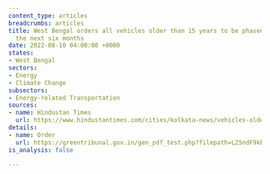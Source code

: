 ```yaml
---
content_type: articles
breadcrumbs: articles
title: West Bengal orders all vehicles older than 15 years to be phased out within
  the next six months
date: 2022-08-10 04:00:00 +0000
states:
- West Bengal
sectors:
- Energy
- Climate Change
subsectors:
- Energy-related Transportation
sources:
- name: Hindustan Times
  url: https://www.hindustantimes.com/cities/kolkata-news/vehicles-older-than-15-yrs-to-be-phased-out-in-west-bengal-within-6-months-ngt-101658904387436.html
details:
- name: Order
  url: https://greentribunal.gov.in/gen_pdf_test.php?filepath=L25ndF9kb2N1bWVudHMvbmd0L2Nhc2Vkb2MvanVkZ2VtZW50cy9LT0xLQVRBLzIwMjItMDctMjYvMTY1ODgyOTg4MzEyMjQwMjU3OTA2MmRmYmMzYjNmZDA2LnBkZg==
is_analysis: false

---
```


